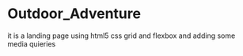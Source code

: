 # Outdoor_Adventure
it is a landing page using html5 css grid and flexbox and adding some media quieries
